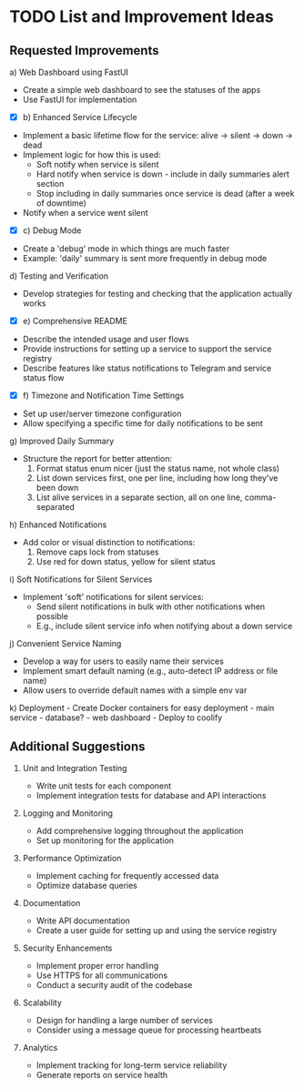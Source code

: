 # TODO List and Improvement Ideas

## Requested Improvements

a) Web Dashboard using FastUI
- Create a simple web dashboard to see the statuses of the apps
- Use FastUI for implementation

- [x] b) Enhanced Service Lifecycle
- Implement a basic lifetime flow for the service: alive -> silent -> down -> dead
- Implement logic for how this is used:
    * Soft notify when service is silent
    * Hard notify when service is down - include in daily summaries alert section
    * Stop including in daily summaries once service is dead (after a week of downtime)
- Notify when a service went silent

- [x] c) Debug Mode
- Create a 'debug' mode in which things are much faster
- Example: 'daily' summary is sent more frequently in debug mode

d) Testing and Verification
- Develop strategies for testing and checking that the application actually works

- [x] e) Comprehensive README
- Describe the intended usage and user flows
- Provide instructions for setting up a service to support the service registry
- Describe features like status notifications to Telegram and service status flow

- [x] f) Timezone and Notification Time Settings
- Set up user/server timezone configuration
- Allow specifying a specific time for daily notifications to be sent

g) Improved Daily Summary
- Structure the report for better attention:
    1. Format status enum nicer (just the status name, not whole class)
    2. List down services first, one per line, including how long they've been down
    3. List alive services in a separate section, all on one line, comma-separated

h) Enhanced Notifications
- Add color or visual distinction to notifications:
    1. Remove caps lock from statuses
    2. Use red for down status, yellow for silent status

i) Soft Notifications for Silent Services
- Implement 'soft' notifications for silent services:
    * Send silent notifications in bulk with other notifications when possible
    * E.g., include silent service info when notifying about a down service

j) Convenient Service Naming
- Develop a way for users to easily name their services
- Implement smart default naming (e.g., auto-detect IP address or file name)
- Allow users to override default names with a simple env var

k) Deployment
    - Create Docker containers for easy deployment
        - main service
        - database?
        - web dashboard
    - Deploy to coolify

## Additional Suggestions

1. Unit and Integration Testing
    - Write unit tests for each component
    - Implement integration tests for database and API interactions

2. Logging and Monitoring
    - Add comprehensive logging throughout the application
    - Set up monitoring for the application

3. Performance Optimization
    - Implement caching for frequently accessed data
    - Optimize database queries

4. Documentation
    - Write API documentation
    - Create a user guide for setting up and using the service registry


6. Security Enhancements
    - Implement proper error handling
    - Use HTTPS for all communications
    - Conduct a security audit of the codebase

7. Scalability
    - Design for handling a large number of services
    - Consider using a message queue for processing heartbeats

8. Analytics
    - Implement tracking for long-term service reliability
    - Generate reports on service health